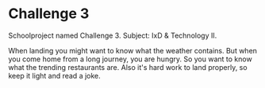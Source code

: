 # Challenge 3

Schoolproject named Challenge 3.
Subject: IxD & Technology II.

When landing you might want to know what the weather contains. But when you come home from a long journey, you are hungry. So you want to know what the trending restaurants are. Also it's hard work to land properly, so keep it light and read a joke.
